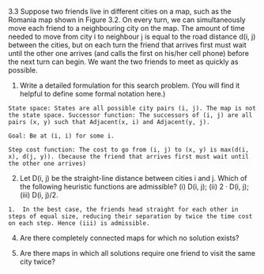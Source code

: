 
3.3 Suppose two friends live in different cities on a map, such as the Romania map shown in Figure 3.2. On every turn, we can simultaneously move each friend to a neighbouring city on the map. The amount of time needed to move from city i to neighbour j is equal to the road distance d(i, j) between the cities, but on each turn the friend that arrives first must wait until the other one arrives (and calls the first on his/her cell phone) before the next turn can begin. We want the two friends to meet as quickly as possible.

1.  Write a detailed formulation for this search problem. (You will find it helpful to define some formal notation here.)

```
State space: States are all possible city pairs (i, j). The map is not the state space. Successor function: The successors of (i, j) are all pairs (x, y) such that Adjacent(x, i) and Adjacent(y, j).  

Goal: Be at (i, i) for some i.  

Step cost function: The cost to go from (i, j) to (x, y) is max(d(i, x), d(j, y)). (because the friend that arrives first must wait until the other one arrives)
```

2.  Let D(i, j) be the straight-line distance between cities i and j. Which of the following heuristic functions are admissible? (i) D(i, j); (ii) 2 · D(i, j); (iii) D(i, j)/2.

```
1.  In the best case, the friends head straight for each other in steps of equal size, reducing their separation by twice the time cost on each step. Hence (iii) is admissible.
```

4.  Are there completely connected maps for which no solution exists?

5.  Are there maps in which all solutions require one friend to visit the same city twice?


